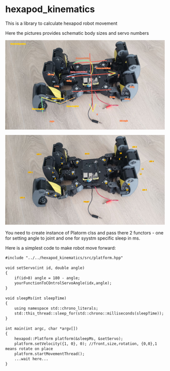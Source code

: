 # hexapod_kinematics
 This is a library to calculate hexapod robot movement

 Here the pictures provides schematic body sizes and servo numbers

![plot](./doc/body.png)

![plot](./doc/motor-orders.png)

 You need to create instance of Platorm clss and pass there 2 functors - one for setting angle to joint and one for syystm specific sleep in ms.

Here is a simplest code to make robot move forward:
```
#include "../../hexapod_kinematics/src/platform.hpp"

void setServo(int id, double angle)
{
    if(id>8) angle = 180 - angle;
    yourFunctionToCOntrolServoAngle(idx,angle);
}

void sleepMs(int sleepTime)
{
    using namespace std::chrono_literals;
    std::this_thread::sleep_for(std::chrono::milliseconds(sleepTime));
}

int main(int argc, char *argv[])
{
    hexapod::Platform platform(&sleepMs, &setServo);
    platform.setVelocity({1, 0}, 0); //front,size,rotation, {0,0},1 means rotate on place
    platform.startMovementThread();
    ...wait here...
}
```